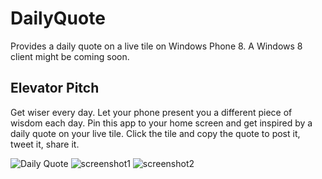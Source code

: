DailyQuote
==========
Provides a daily quote on a live tile on Windows Phone 8. A Windows 8 client might be coming soon.

Elevator Pitch
--------------
Get wiser every day. Let your phone present you a different piece of wisdom each day. Pin this app to your home screen and get inspired by a daily quote on your live tile. Click the tile and copy the quote to post it, tweet it, share it.

![Daily Quote](https://github.com/halllo/DailyQuote/wiki/Icon.png)
![screenshot1](https://github.com/halllo/DailyQuote/wiki/inapp.png)
![screenshot2](https://github.com/halllo/DailyQuote/wiki/widetile.png)
